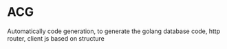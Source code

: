 # ACG
Automatically code generation, to generate the golang database code, http router, client js based on structure
